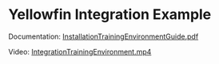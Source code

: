 # Yellowfin Integration Example

Documentation: [InstallationTrainingEnvironmentGuide.pdf](documentation/InstallationTrainingEnvironmentGuide.pdf)

Video: [IntegrationTrainingEnvironment.mp4](https://github.com/YellowfinBI/YFIntegration/blob/master/documentation/IntegrationTrainingEnvironment.mp4)
